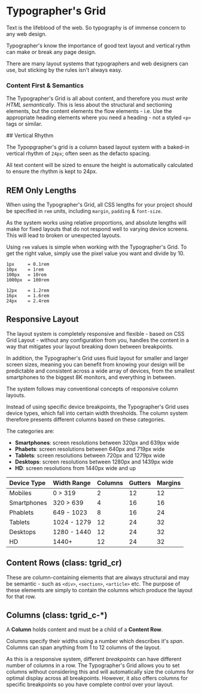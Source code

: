 # Typographer's Grid

Text is the lifeblood of the web. So typography is of immense concern to any web design.

Typographer's know the importance of good text layout and vertical rythm can make or break any page design.

There are many layout systems that typographers and web designers can use, but sticking by the rules isn't always easy.

### Content First & Semantics

The Typographer's Grid is all about content, and therefore you *must write HTML semantically*. This is less about the structural and sectioning elements, but the content elements the flow elements - i.e. Use the appropriate heading elements where you need a heading - not a styled `<p>` tags or similar.

## Vertical Rhythm

The Typopgrapher's grid is a column based layout system with a baked-in vertical rhythm of `24px`; often seen as the defacto spacing.

All text content will be sized to ensure the height is automatically calculated to ensure the rhythm is kept to 24px.

## REM Only Lengths

When using the Typographer's Grid, all CSS lengths for your project should be specified in `rem` units, including `margin`, `padding` & `font-size`.

As the system works using relative proportions, and absolute lengths will make for fixed layouts that do not respond well to varying device screens. This will lead to broken or unexpected layouts.

Using `rem` values is simple when working with the Typographer's Grid. To get the right value, simply use the pixel value you want and divide by 10.

```
1px     = 0.1rem
10px    = 1rem
100px   = 10rem
1000px  = 100rem

12px    = 1.2rem
16px    = 1.6rem
24px    = 2.4rem
```

## Responsive Layout

The layout system is completely responsive and flexible - based on CSS Grid Layout - without any configuration from you, handles the content in a way that mitigates your layout breaking down between breakpoints.

In addition, the Typographer's Grid uses fluid layout for smaller and larger screen sizes, meaning you can benefit from knowing your design will be predictable and consistent across a wide array of devices, from the smallest smartphones to the biggest 8K monitors, and everything in between.

The system follows may conventional concepts of responsive column layouts.

Instead of using specific device breakpoints, the Typographer's Grid uses device types, which fall into certain width thresholds. The column system therefore presents different columns based on these categories.

The categories are:

- **Smartphones**: screen resolutions between 320px and 639px wide
- **Phabets**: screen resolutions between 640px and 719px wide
- **Tablets**: screen resolutions between 720px and 1279px wide
- **Desktops**: screen resolutions between 1280px and 1439px wide
- **HD**: screen resolutions from 1440px wide and up

| Device Type   | Width Range        | Columns   | Gutters        | Margins        |
|:--------------|:-------------------|:----------|:---------------|:---------------|
| Mobiles       | 0 > 319            | 2         | 12             | 12             |
| Smartphones   | 320 > 639          | 4         | 16             | 16             |
| Phablets      | 649 - 1023         | 8         | 16             | 24             |
| Tablets       | 1024 - 1279        | 12        | 24             | 32             |
| Desktops      | 1280 - 1440        | 12        | 24             | 32             |
| HD            | 1440+              | 12        | 24             | 32             |

## Content Rows (class: tgrid_cr)

These are column-containing elements that are always structural and may be semantic - such as `<div>`, `<section>`, `<article>` etc. The purpose of these elements are simply to contain the columns which produce the layout for that row.

## Columns (class: tgrid_c-*)

A **Column** holds content and must be a child of a **Content Row**.

Columns specify their widths using a number which describes it's *span*. Columns can span anything from 1 to 12 columns of the layout.

As this is a responsive system, different *breakpoints* can have different number of columns in a row. The Typographer's Grid allows you to set columns without considering this and will automatically size the columns for optimal display across all breakpoints. However, it also offers columns for specific breakpoints so you have complete control over your layout.

